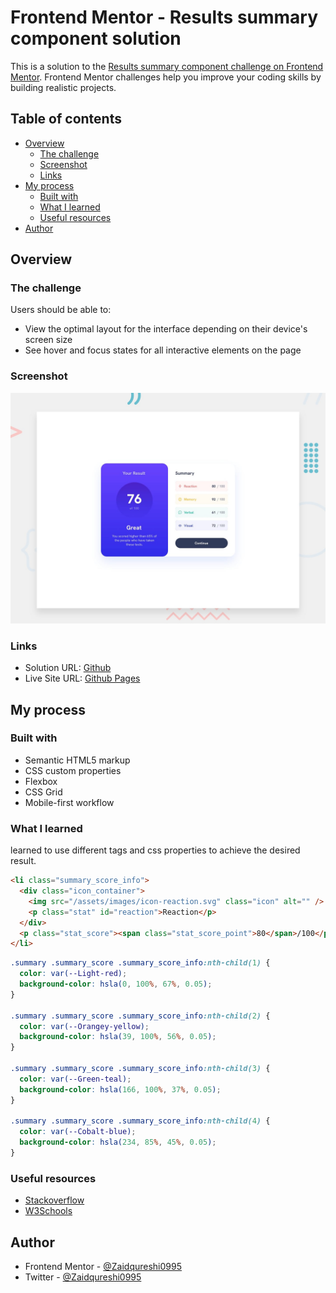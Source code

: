 # Frontend Mentor - Results summary component solution

This is a solution to the [Results summary component challenge on Frontend Mentor](https://www.frontendmentor.io/challenges/results-summary-component-CE_K6s0maV). Frontend Mentor challenges help you improve your coding skills by building realistic projects.

## Table of contents

- [Overview](#overview)
  - [The challenge](#the-challenge)
  - [Screenshot](#screenshot)
  - [Links](#links)
- [My process](#my-process)
  - [Built with](#built-with)
  - [What I learned](#what-i-learned)
  - [Useful resources](#useful-resources)
- [Author](#author)

## Overview

### The challenge

Users should be able to:

- View the optimal layout for the interface depending on their device's screen size
- See hover and focus states for all interactive elements on the page

### Screenshot

![Results Summary Component preview](/design/desktop-preview.jpg)

### Links

- Solution URL: [Github](https://github.com/Zaidqureshi0995/Results-Summary-Challenge)
- Live Site URL: [Github Pages](https://your-live-site-url.com)

## My process

### Built with

- Semantic HTML5 markup
- CSS custom properties
- Flexbox
- CSS Grid
- Mobile-first workflow

### What I learned

learned to use different tags and css properties to achieve the desired result.

```html
<li class="summary_score_info">
  <div class="icon_container">
    <img src="/assets/images/icon-reaction.svg" class="icon" alt="" />
    <p class="stat" id="reaction">Reaction</p>
  </div>
  <p class="stat_score"><span class="stat_score_point">80</span>/100</p>
</li>
```

```css
.summary .summary_score .summary_score_info:nth-child(1) {
  color: var(--Light-red);
  background-color: hsla(0, 100%, 67%, 0.05);
}

.summary .summary_score .summary_score_info:nth-child(2) {
  color: var(--Orangey-yellow);
  background-color: hsla(39, 100%, 56%, 0.05);
}

.summary .summary_score .summary_score_info:nth-child(3) {
  color: var(--Green-teal);
  background-color: hsla(166, 100%, 37%, 0.05);
}

.summary .summary_score .summary_score_info:nth-child(4) {
  color: var(--Cobalt-blue);
  background-color: hsla(234, 85%, 45%, 0.05);
}
```

### Useful resources

- [Stackoverflow](https://stackoverflow.com/)
- [W3Schools](https://www.w3schools.com/)

## Author

- Frontend Mentor - [@Zaidqureshi0995](https://www.frontendmentor.io/profile/Zaidqureshi0995)
- Twitter - [@Zaidqureshi0995](https://github.com/Zaidqureshi0995/)
